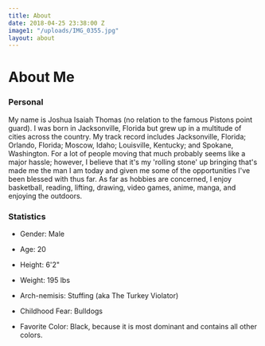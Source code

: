 ```yaml
---
title: About
date: 2018-04-25 23:38:00 Z
image1: "/uploads/IMG_0355.jpg"
layout: about
---
```


# About Me

### Personal

My name is Joshua Isaiah Thomas (no relation to the famous Pistons point guard). I was born in Jacksonville, Florida but grew up in a multitude of cities across the country. My track record includes Jacksonville, Florida; Orlando, Florida; Moscow, Idaho; Louisville, Kentucky; and Spokane, Washington. For a lot of people moving that much probably seems like a major hassle; however, I believe that it's my 'rolling stone' up bringing that's made me the man I am today and given me some of the opportunities I've been blessed with thus far.
As far as hobbies are concerned, I enjoy basketball, reading, lifting, drawing, video games, anime, manga, and enjoying the outdoors.

### Statistics

* Gender: Male

* Age: 20

* Height: 6'2"

* Weight: 195 lbs

* Arch-nemisis: Stuffing (aka The Turkey Violator)

* Childhood Fear: Bulldogs

* Favorite Color: Black, because it is most dominant and contains all other colors.
